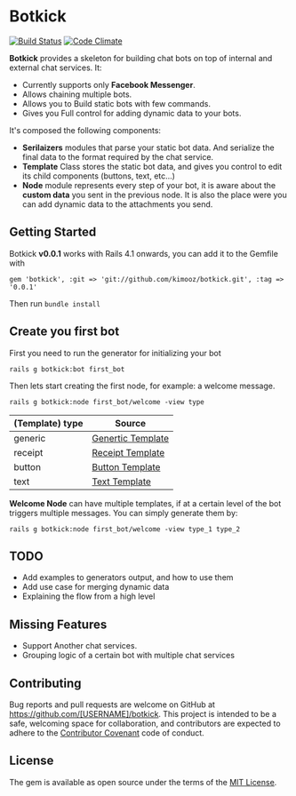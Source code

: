 # Botkick
[![Build Status](https://travis-ci.org/kimooz/botkick.svg?branch=master)](https://travis-ci.org/kimooz/botkick)
[![Code Climate](https://codeclimate.com/github/kimooz/botkick/badges/gpa.svg)](https://codeclimate.com/github/kimooz/botkick)

**Botkick** provides a skeleton for building chat bots on top of internal and external chat services. It:

- Currently supports only **Facebook Messenger**.
- Allows chaining multiple bots.
- Allows you to Build static bots with few commands.
- Gives you Full control for adding dynamic data to your bots.

It's composed the following components:

- **Serilaizers** modules that parse your static bot data. And serialize the final data to the format required by the chat service.
- **Template** Class stores the static bot data, and gives you control to edit its child components (buttons, text, etc...)
- **Node** module represents every step of your bot, it is aware about the **custom data** you sent in the previous node. It is also the place were you can add dynamic data to the attachments you send.

## Getting Started
Botkick **v0.0.1** works with Rails 4.1 onwards, you can add it to the Gemfile with

	gem 'botkick', :git => 'git://github.com/kimooz/botkick.git', :tag => '0.0.1'


Then run `bundle install`
 
## Create you first bot
 
First you need to run the generator for initializing your bot

	rails g botkick:bot first_bot
 
Then lets start creating the first node, for example: a welcome message.

	rails g botkick:node first_bot/welcome -view type
	
(Template) type  | Source 
-------------- | ----------- 
generic        | [Genertic Template](https://developers.facebook.com/docs/messenger-platform/send-api-reference/generic-template)
receipt        | [Receipt Template](https://developers.facebook.com/docs/messenger-platform/send-api-reference/receipt-template)
button         | [Button Template](https://developers.facebook.com/docs/messenger-platform/send-api-reference/button-template)
text           | [Text Template](https://developers.facebook.com/docs/messenger-platform/send-api-reference/text-message)

**Welcome Node** can have multiple templates, if at a certain level of the bot triggers multiple messages. You can simply generate them by:

	rails g botkick:node first_bot/welcome -view type_1 type_2
	
## TODO
- Add examples to generators output, and how to use them
- Add use case for merging dynamic data
- Explaining the flow from a high level


## Missing Features

- Support Another chat services.
- Grouping logic of a certain bot with multiple chat services

## Contributing

Bug reports and pull requests are welcome on GitHub at https://github.com/[USERNAME]/botkick. This project is intended to be a safe, welcoming space for collaboration, and contributors are expected to adhere to the [Contributor Covenant](http://contributor-covenant.org) code of conduct.


## License

The gem is available as open source under the terms of the [MIT License](http://opensource.org/licenses/MIT).

